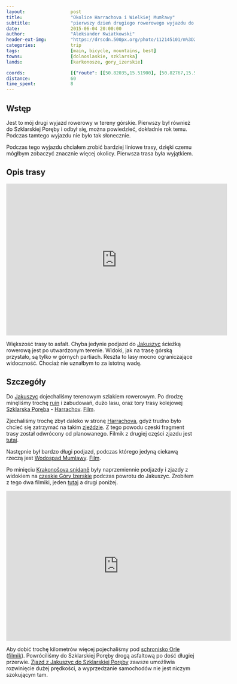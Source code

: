 ```yaml
---
layout:                 post
title:                  "Okolice Harrachova i Wielkiej Mumławy"
subtitle:               "pierwszy dzień drugiego rowerowego wyjazdu do Szklarskiej Poręby"
date:                   2015-06-04 20:00:00
author:                 "Aleksander Kwiatkowski"
header-ext-img:         "https://drscdn.500px.org/photo/112145101/m%3D2048/2cce83d51859616ff87792d044045023"
categories:             trip
tags:                   [main, bicycle, mountains, best]
towns:                  [dolnoslaskie, szklarska]
lands:                  [karkonosze, gory_izerskie]

coords:                 [{"route": [[50.82035,15.51900], [50.82767,15.50330], [50.83109,15.44038], [50.81699,15.43266], [50.78358,15.42382], [50.77071,15.44193], [50.76588,15.50561], [50.80376,15.44596], [50.80728,15.42605]], "type": "bicycle"}]
distance:               60
time_spent:             8
---
```


[route]:                https://www.strava.com/activities/318213614
[wiki-jakuszyce]:       http://pl.wikipedia.org/wiki/Jakuszyce
[wiki-harrachov]:       http://pl.wikipedia.org/wiki/Harrachov
[wiki-mumlawa]:         http://pl.wikipedia.org/wiki/Wodospad_Mumlawy
[wiki-snidane]:         http://cs.wikipedia.org/wiki/Krakono%C5%A1ova_sn%C3%ADdan%C4%9B
[wiki-izery]:           http://pl.wikipedia.org/wiki/G%C3%B3ry_Izerskie
[wiki-orle]:            http://pl.wikipedia.org/wiki/Schronisko_Turystyczne_%E2%80%9EOrle%E2%80%9D
[wiki-szklarska]:       http://pl.wikipedia.org/wiki/Szklarska_Por%C4%99ba
[wiki-huta]:            https://pl.wikipedia.org/wiki/Szklarska_Por%C4%99ba_Huta

[vimeo-1]:              https://vimeo.com/130132107
[vimeo-2]:              https://vimeo.com/130038345
[vimeo-3]:              https://vimeo.com/130132106
[vimeo-4]:              https://vimeo.com/130132107
[vimeo-5]:              https://vimeo.com/130184788
[vimeo-6]:              https://vimeo.com/130260775
[vimeo-7]:              https://vimeo.com/130305695
[vimeo-8]:              https://vimeo.com/130305696


Wstęp
-----


Jest to mój drugi wyjazd rowerowy w tereny górskie. Pierwszy był również do Szklarskiej
Poręby i odbył się, można powiedzieć, dokładnie rok temu. Podczas tamtego wyjazdu nie było
tak słonecznie.

Podczas tego wyjazdu chciałem zrobić bardziej liniowe trasy, dzięki czemu mógłbym zobaczyć znacznie więcej
okolicy. Pierwsza trasa była wyjątkiem.


Opis trasy
----------

<iframe height='405' width='590' frameborder='0' allowtransparency='true' scrolling='no' src='https://www.strava.com/activities/318213614/embed/bc2dd545b1e7f3976ef0b6d1b1cfef1e9d8574f5'></iframe>

Większość trasy to asfalt. Chyba jedynie podjazd do [Jakuszyc][wiki-jakuszyce] ścieżką rowerową jest po utwardzonym terenie. Widoki,
jak na trasę górską przystało, są tylko w górnych partiach. Reszta to lasy mocno ograniczające widoczność.
Chociaż nie uznałbym to za istotną wadę.

Szczegóły
---------

Do [Jakuszyc][wiki-jakuszyce] dojechaliśmy terenowym szlakiem rowerowym. Po drodzę minęliśmy trochę [ruin][wiki-huta] i
zabudowań, dużo lasu, oraz tory trasy kolejowej [Szklarska Poręba][wiki-szklarska] - [Harrachov][wiki-harrachov].
[Film][vimeo-1].



Zjechaliśmy trochę zbyt daleko w stronę [Harrachova][wiki-harrachov], gdyż trudno było chcieć się
zatrzymać na takim [zjeździe][vimeo-2]. Z tego powodu czeski fragment trasy został odwrócony od planowanego.
Filmik z drugiej części zjazdu jest [tutaj][vimeo-3].


Następnie był bardzo długi podjazd, podczas którego jedyną ciekawą rzeczą
jest [Wodospad Mumlawy][wiki-mumlawa]. [Film][vimeo-4].

Po minięciu [Krakonošova snídaně][wiki-snidane] były naprzemiennie
podjazdy i zjazdy z widokiem na [czeskie Góry Izerskie][wiki-izery] podczas
powrotu do Jakuszyc. Zrobiłem z tego dwa filmiki, jeden [tutaj][vimeo-5] a drugi poniżej.

<div class="vimeo"><iframe src='http://player.vimeo.com/video/130184788' width="600" height="400" frameborder="0" webkitAllowFullScreen mozallowfullscreen allowFullScreen> </iframe></div>


Aby dobić trochę kilometrów więcej
pojechaliśmy pod [schronisko Orle][wiki-orle] ([filmik][vimeo-7]). Powróciliśmy do Szklarskiej Poręby drogą asfaltową
po dość długiej przerwie. [Zjazd z Jakuszyc do Szklarskiej Poręby][vimeo-8] zawsze umożliwia rozwinięcie dużej prędkości, a
wyprzedzanie samochodów nie jest niczym szokującym tam.
